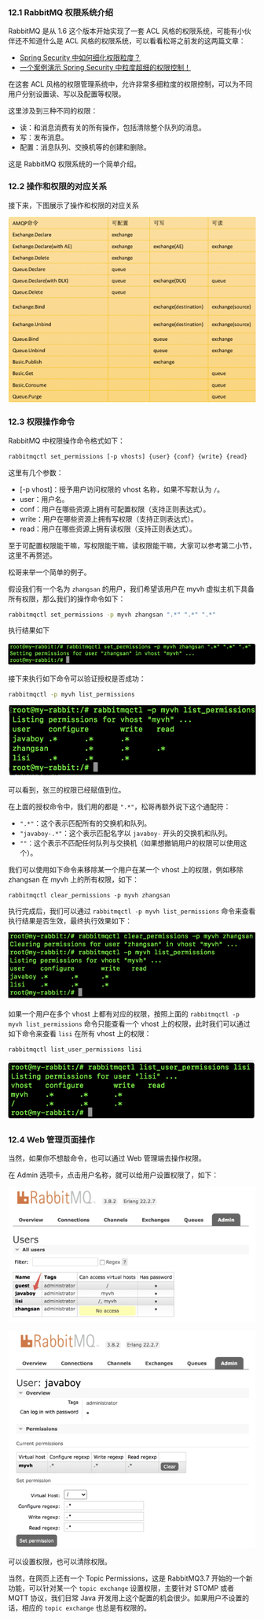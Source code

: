 ### 12.1 RabbitMQ 权限系统介绍

RabbitMQ 是从 1.6 这个版本开始实现了一套 ACL 风格的权限系统，可能有小伙伴还不知道什么是 ACL 风格的权限系统，可以看看松哥之前发的这两篇文章：

- [Spring Security 中如何细化权限粒度？](https://mp.weixin.qq.com/s?__biz=MzI1NDY0MTkzNQ==&mid=2247490109&idx=1&sn=b94d1e156152a8fb50855d2fa660bb5a&scene=21#wechat_redirect)
- [一个案例演示 Spring Security 中粒度超细的权限控制！](https://mp.weixin.qq.com/s?__biz=MzI1NDY0MTkzNQ==&mid=2247490119&idx=1&sn=2fdb7b8bfda08969c8442d83b38b9945&scene=21#wechat_redirect)

在这套 ACL 风格的权限管理系统中，允许非常多细粒度的权限控制，可以为不同用户分别设置读、写以及配置等权限。

这里涉及到三种不同的权限：

- 读：和消息消费有关的所有操作，包括清除整个队列的消息。
- 写：发布消息。
- 配置：消息队列、交换机等的创建和删除。

这是 RabbitMQ 权限系统的一个简单介绍。

### 12.2 操作和权限的对应关系

接下来，下图展示了操作和权限的对应关系

![image-20230712142633556](media/images/image-20230712142633556.png)

### 12.3 权限操作命令

RabbitMQ 中权限操作命令格式如下：

```sh
rabbitmqctl set_permissions [-p vhosts] {user} {conf} {write} {read}
```

这里有几个参数：

- [-p vhost]：授予用户访问权限的 vhost 名称，如果不写默认为 `/`。
- user：用户名。
- conf：用户在哪些资源上拥有可配置权限（支持正则表达式）。
- write：用户在哪些资源上拥有写权限（支持正则表达式）。
- read：用户在哪些资源上拥有读权限（支持正则表达式）。

至于可配置权限能干嘛，写权限能干嘛，读权限能干嘛，大家可以参考第二小节，这里不再赘述。

松哥来举一个简单的例子。

假设我们有一个名为 `zhangsan` 的用户，我们希望该用户在 myvh 虚拟主机下具备所有权限，那么我们的操作命令如下：

```sh
rabbitmqctl set_permissions -p myvh zhangsan ".*" ".*" ".*"
```

执行结果如下

![image-20230712142657226](media/images/image-20230712142657226.png)

接下来执行如下命令可以验证授权是否成功：

```sh
rabbitmqctl -p myvh list_permissions
```

![image-20230712142718205](media/images/image-20230712142718205.png)

可以看到，张三的权限已经赋值到位。

在上面的授权命令中，我们用的都是 `".*"`，松哥再额外说下这个通配符：

- `".*"`：这个表示匹配所有的交换机和队列。
- `"javaboy-.*"`：这个表示匹配名字以 `javaboy-` 开头的交换机和队列。
- `""`：这个表示不匹配任何队列与交换机（如果想撤销用户的权限可以使用这个）。

我们可以使用如下命令来移除某一个用户在某一个 vhost 上的权限，例如移除 zhangsan 在 myvh 上的所有权限，如下：

```
rabbitmqctl clear_permissions -p myvh zhangsan
```

执行完成后，我们可以通过 `rabbitmqctl -p myvh list_permissions` 命令来查看执行结果是否生效，最终执行效果如下：

![image-20230712142733539](media/images/image-20230712142733539.png)

如果一个用户在多个 vhost 上都有对应的权限，按照上面的 `rabbitmqctl -p myvh list_permissions` 命令只能查看一个 vhost 上的权限，此时我们可以通过如下命令来查看 `lisi` 在所有 vhost 上的权限：

```sh
rabbitmqctl list_user_permissions lisi
```

![image-20230712142746434](media/images/image-20230712142746434.png)

### 12.4 Web 管理页面操作

当然，如果你不想敲命令，也可以通过 Web 管理端去操作权限。

在 Admin 选项卡，点击用户名称，就可以给用户设置权限了，如下：

![image-20230712142802169](media/images/image-20230712142802169.png)

![image-20230712142810508](media/images/image-20230712142810508.png)

可以设置权限，也可以清除权限。

当然，在网页上还有一个 Topic Permissions，这是 RabbitMQ3.7 开始的一个新功能，可以针对某一个 `topic exchange` 设置权限，主要针对 STOMP 或者 MQTT 协议，我们日常 Java 开发用上这个配置的机会很少。如果用户不设置的话，相应的 `topic exchange` 也总是有权限的。

